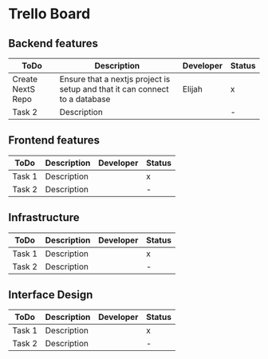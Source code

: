 # Trello Board

## Backend features

| ToDo | Description | Developer | Status |
| --- | ----------- | -------- | ----- |
| Create NextS Repo | Ensure that a nextjs project is setup and that it can connect to a database | Elijah | x |
| Task 2 | Description | | - |

## Frontend features

| ToDo | Description | Developer | Status |
| --- | ----------- | -------- | ----- |
| Task 1 | Description | | x |
| Task 2 | Description | | - |

## Infrastructure

| ToDo | Description | Developer | Status |
| --- | ----------- | -------- | ----- |
| Task 1 | Description | | x |
| Task 2 | Description | | - |

## Interface Design

| ToDo | Description | Developer | Status |
| --- | ----------- | -------- | ----- |
| Task 1 | Description | | x |
| Task 2 | Description | | - |

